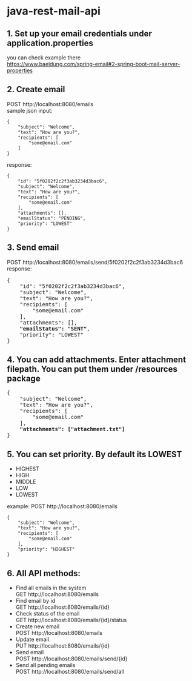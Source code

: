 # java-rest-mail-api

## 1. Set up your email credentials under application.properties
you can check example there\
https://www.baeldung.com/spring-email#2-spring-boot-mail-server-properties

## 2. Create email
POST http://localhost:8080/emails
</br>
sample json input:
```
{
    "subject": "Welcome",
    "text": "How are you?",
    "recipients": [
    	"some@email.com"
    ]
}
```
response:
```
{
    "id": "5f0202f2c2f3ab3234d3bac6",
    "subject": "Welcome",
    "text": "How are you?",
    "recipients": [
        "some@email.com"
    ],
    "attachments": [],
    "emailStatus": "PENDING",
    "priority": "LOWEST"
}
```
## 3. Send email
POST http://localhost:8080/emails/send/5f0202f2c2f3ab3234d3bac6
</br>
response:
<pre>
{
    "id": "5f0202f2c2f3ab3234d3bac6",
    "subject": "Welcome",
    "text": "How are you?",
    "recipients": [
        "some@email.com"
    ],
    "attachments": [],
    <b>"emailStatus": "SENT"</b>,
    "priority": "LOWEST"
}
</pre>
## 4. You can add attachments. Enter attachment filepath. You can put them under /resources package
<pre>
{
    "subject": "Welcome",
    "text": "How are you?",
    "recipients": [
    	"some@email.com"
    ],
    <b>"attachments": ["attachment.txt"]</b>
}
</pre>
## 5. You can set priority. By default its LOWEST
* HIGHEST
* HIGH
* MIDDLE
* LOW
* LOWEST

example:
POST http://localhost:8080/emails
```
{
    "subject": "Welcome",
    "text": "How are you?",
    "recipients": [
    	"some@email.com"
    ],
    "priority": "HIGHEST"
}
```
## 6. All API methods:
+ Find all emails in the system
\
GET http://localhost:8080/emails
+ Find email by id
\
GET http://localhost:8080/emails/{id}
+ Check status of the email
\
GET http://localhost:8080/emails/{id}/status
+ Create new email
\
POST http://localhost:8080/emails
+ Update email
\
PUT http://localhost:8080/emails/{id}
+ Send email
\
POST http://localhost:8080/emails/send/{id}
+ Send all pending emails
\
POST http://localhost:8080/emails/send/all
